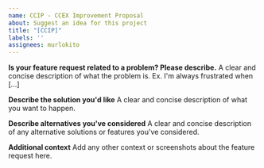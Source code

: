 ```yaml
---
name: CCIP - CCEX Improvement Proposal
about: Suggest an idea for this project
title: "[CCIP]"
labels: ''
assignees: murlokito
---
```


**Is your feature request related to a problem? Please describe.**
A clear and concise description of what the problem is. Ex. I'm always frustrated when [...]

**Describe the solution you'd like**
A clear and concise description of what you want to happen.

**Describe alternatives you've considered**
A clear and concise description of any alternative solutions or features you've considered.

**Additional context**
Add any other context or screenshots about the feature request here.
